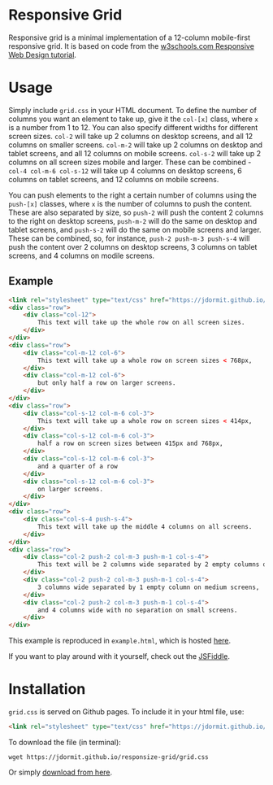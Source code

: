 # Responsive Grid
Responsive grid is a minimal implementation of a 12-column mobile-first responsive grid. It is based on code from the [w3schools.com Responsive Web Design tutorial](http://www.w3schools.com/css/css_rwd_intro.asp).

# Usage
Simply include `grid.css` in your HTML document. To define the number of columns you want an element to take up, give it the `col-[x]` class, where `x` is a number from 1 to 12. You can also specify different widths for different screen sizes. `col-2` will take up 2 columns on desktop screens, and all 12 columns on smaller screens. `col-m-2` will take up 2 columns on desktop and tablet screens, and all 12 columns on mobile screens. `col-s-2` will take up 2 columns on all screen sizes mobile and larger. These can be combined - `col-4 col-m-6 col-s-12` will take up 4 columns on desktop screens, 6 columns on tablet screens, and 12 columns on mobile screens.

You can push elements to the right a certain number of columns using the `push-[x]` classes, where `x` is the number of columns to push the content. These are also separated by size, so `push-2` will push the content 2 columns to the right on desktop screens, `push-m-2` will do the same on desktop and tablet screens, and `push-s-2` will do the same on mobile screens and larger. These can be combined, so, for instance, `push-2 push-m-3 push-s-4` will push the content over 2 columns on desktop screens, 3 columns on tablet screens, and 4 columns on modile screens.

## Example
```html
<link rel="stylesheet" type="text/css" href="https://jdormit.github.io/responsive-grid/grid.css">
<div class="row">
    <div class="col-12">
        This text will take up the whole row on all screen sizes.
    </div>
</div>
<div class="row">
    <div class="col-m-12 col-6">
        This text will take up a whole row on screen sizes < 768px,
    </div>
    <div class="col-m-12 col-6">
        but only half a row on larger screens.
    </div>
</div>
<div class="row">
    <div class="col-s-12 col-m-6 col-3">
        This text will take up a whole row on screen sizes < 414px,
    </div>
    <div class="col-s-12 col-m-6 col-3">
        half a row on screen sizes between 415px and 768px,
    </div>
    <div class="col-s-12 col-m-6 col-3">
        and a quarter of a row
    </div>
    <div class="col-s-12 col-m-6 col-3">
        on larger screens.
    </div>
</div>
<div class="row">
    <div class="col-s-4 push-s-4">
        This text will take up the middle 4 columns on all screens.
    </div>
</div>
<div class="row">
    <div class="col-2 push-2 col-m-3 push-m-1 col-s-4">
        This text will be 2 columns wide separated by 2 empty columns on large screens,
    </div>
    <div class="col-2 push-2 col-m-3 push-m-1 col-s-4">
        3 columns wide separated by 1 empty column on medium screens,
    </div>
    <div class="col-2 push-2 col-m-3 push-m-1 col-s-4">
        and 4 columns wide with no separation on small screens.
    </div>
</div>
```

This example is reproduced in `example.html`, which is hosted [here](https://jdormit.github.io/responsive-grid/example.html).

If you want to play around with it yourself, check out the [JSFiddle](https://jsfiddle.net/x3f56bLp/4/).

# Installation
`grid.css` is served on Github pages. To include it in your html file, use:

```html
<link rel="stylesheet" type="text/css" href="https://jdormit.github.io/responsive-grid/grid.css">
```

To download the file (in terminal):

`wget https://jdormit.github.io/responsize-grid/grid.css`

Or simply <a href="https://jdormit.github.io/responsive-grid/grid.css" download>download from here</a>.
